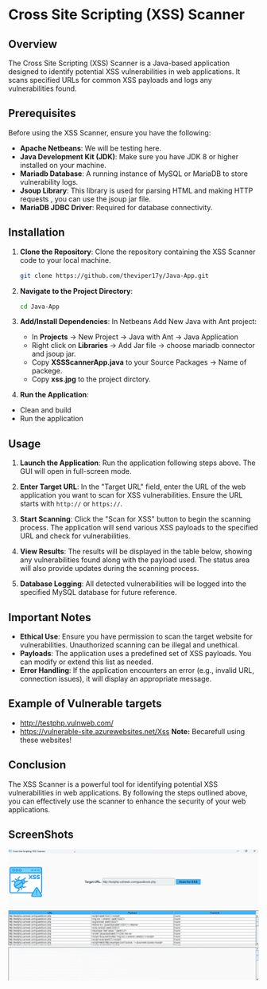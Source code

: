 # Cross Site Scripting (XSS) Scanner

## Overview

The Cross Site Scripting (XSS) Scanner is a Java-based application designed to identify potential XSS vulnerabilities in web applications. It scans specified URLs for common XSS payloads and logs any vulnerabilities found.

## Prerequisites

Before using the XSS Scanner, ensure you have the following:

- **Apache Netbeans**: We will be testing here.
- **Java Development Kit (JDK)**: Make sure you have JDK 8 or higher installed on your machine.
- **Mariadb Database**: A running instance of MySQL or MariaDB to store vulnerability logs.
- **Jsoup Library**: This library is used for parsing HTML and making HTTP requests , you can use the jsoup jar file.
- **MariaDB JDBC Driver**: Required for database connectivity.

## Installation

1. **Clone the Repository**: Clone the repository containing the XSS Scanner code to your local machine.

   ```bash
   git clone https://github.com/theviper17y/Java-App.git
   ```

2. **Navigate to the Project Directory**:

   ```bash
   cd Java-App
   ```

3. **Add/Install Dependencies**: In Netbeans Add New Java with Ant project:
   - In **Projects** -> New Project -> Java with Ant -> Java Application
   - Right click on **Libraries** -> Add Jar file -> choose mariadb connector and jsoup jar.
   - Copy **XSSScannerApp.java** to your Source Packages -> Name of packege.
   - Copy **xss.jpg** to the project dirctory.

6. **Run the Application**:
  - Clean and build
  - Run the application

## Usage

1. **Launch the Application**: Run the application following steps above. The GUI will open in full-screen mode.

2. **Enter Target URL**: In the "Target URL" field, enter the URL of the web application you want to scan for XSS vulnerabilities. Ensure the URL starts with `http://` or `https://`.

3. **Start Scanning**: Click the "Scan for XSS" button to begin the scanning process. The application will send various XSS payloads to the specified URL and check for vulnerabilities.

4. **View Results**: The results will be displayed in the table below, showing any vulnerabilities found along with the payload used. The status area will also provide updates during the scanning process.

5. **Database Logging**: All detected vulnerabilities will be logged into the specified MySQL database for future reference.

## Important Notes

- **Ethical Use**: Ensure you have permission to scan the target website for vulnerabilities. Unauthorized scanning can be illegal and unethical.
- **Payloads**: The application uses a predefined set of XSS payloads. You can modify or extend this list as needed.
- **Error Handling**: If the application encounters an error (e.g., invalid URL, connection issues), it will display an appropriate message.

## Example of Vulnerable targets
   - http://testphp.vulnweb.com/
   - https://vulnerable-site.azurewebsites.net/Xss
   **Note:** Becarefull using these websites!
     
## Conclusion

The XSS Scanner is a powerful tool for identifying potential XSS vulnerabilities in web applications. By following the steps outlined above, you can effectively use the scanner to enhance the security of your web applications.

## ScreenShots

   ![Xss scanner screenshot](https://github.com/theviper17y/Java-App/blob/master/xss_scanner_screenshot.jpg)
